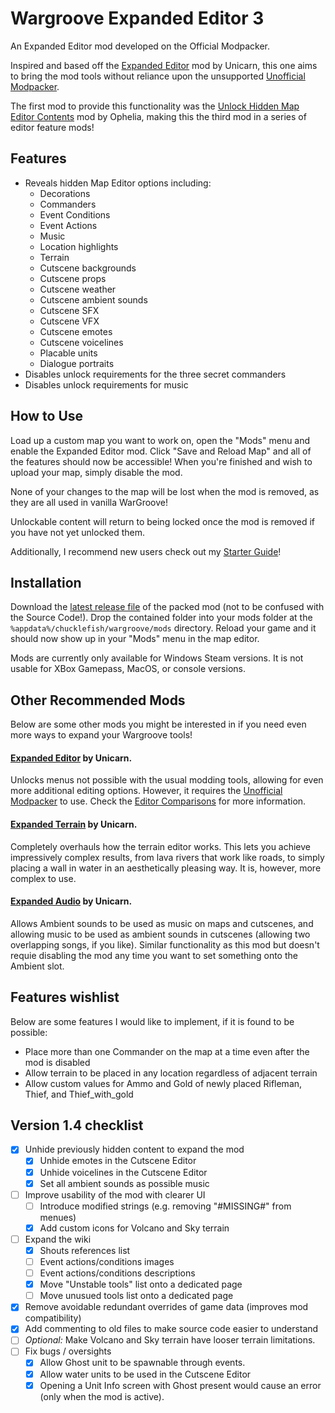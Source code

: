 # Wargroove Expanded Editor 3

An Expanded Editor mod developed on the Official Modpacker.

Inspired and based off the [Expanded Editor](https://www.nexusmods.com/wargroove/mods/28) mod by Unicarn, this one aims to bring the mod tools without reliance upon the unsupported [Unofficial Modpacker](https://www.nexusmods.com/wargroove/mods/1).

The first mod to provide this functionality was the [Unlock Hidden Map Editor Contents](https://www.nexusmods.com/wargroove/mods/11) mod by Ophelia, making this the third mod in a series of editor feature mods!

## Features

* Reveals hidden Map Editor options including:
  * Decorations
  * Commanders
  * Event Conditions
  * Event Actions
  * Music
  * Location highlights
  * Terrain
  * Cutscene backgrounds
  * Cutscene props
  * Cutscene weather
  * Cutscene ambient sounds
  * Cutscene SFX
  * Cutscene VFX
  * Cutscene emotes
  * Cutscene voicelines
  * Placable units
  * Dialogue portraits
* Disables unlock requirements for the three secret commanders
* Disables unlock requirements for music

## How to Use

Load up a custom map you want to work on, open the "Mods" menu and enable the Expanded Editor mod. Click "Save and Reload Map" and all of the features should now be accessible! When you're finished and wish to upload your map, simply disable the mod.

None of your changes to the map will be lost when the mod is removed, as they are all used in vanilla WarGroove!

Unlockable content will return to being locked once the mod is removed if you have not yet unlocked them.

Additionally, I recommend new users check out my [Starter Guide](https://github.com/Tarquinous/wg-expanded-editor-3/wiki/Starter-Guide)!

## Installation

Download the [latest release file](https://github.com/Tarquinous/wg-expanded-editor-3/releases/latest) of the packed mod (not to be confused with the Source Code!). Drop the contained folder into your mods folder at the `%appdata%/chucklefish/wargroove/mods` directory. Reload your game and it should now show up in your "Mods" menu in the map editor.

Mods are currently only available for Windows Steam versions. It is not usable for XBox Gamepass, MacOS, or console versions.

## Other Recommended Mods
Below are some other mods you might be interested in if you need even more ways to expand your Wargroove tools!

#### [Expanded Editor](https://www.nexusmods.com/wargroove/mods/28) by Unicarn.

Unlocks menus not possible with the usual modding tools, allowing for even more additional editing options. However, it requires the [Unofficial Modpacker](https://www.nexusmods.com/wargroove/mods/1) to use. Check the [Editor Comparisons](https://github.com/Tarquinous/wg-expanded-editor-3/wiki/Editor-Comparisons) for more information.

#### [**Expanded Terrain**](https://www.nexusmods.com/wargroove/mods/13) by Unicarn.

Completely overhauls how the terrain editor works. This lets you achieve impressively complex results, from lava rivers that work like roads, to simply placing a wall in water in an aesthetically pleasing way. It is, however, more complex to use.

#### [**Expanded Audio**](https://www.nexusmods.com/wargroove/mods/26) by Unicarn.

Allows Ambient sounds to be used as music on maps and cutscenes, and allowing music to be used as ambient sounds in cutscenes (allowing two overlapping songs, if you like). Similar functionality as this mod but doesn't requie disabling the mod any time you want to set something onto the Ambient slot.

## Features wishlist

Below are some features I would like to implement, if it is found to be possible:
* Place more than one Commander on the map at a time even after the mod is disabled
* Allow terrain to be placed in any location regardless of adjacent terrain
* Allow custom values for Ammo and Gold of newly placed Rifleman, Thief, and Thief_with_gold

## Version 1.4 checklist

- [x] Unhide previously hidden content to expand the mod
  - [x] Unhide emotes in the Cutscene Editor
  - [x] Unhide voicelines in the Cutscene Editor
  - [x] Set all ambient sounds as possible music
- [ ] Improve usability of the mod with clearer UI
  - [ ] Introduce modified strings (e.g. removing "#MISSING#" from menues)
  - [x] Add custom icons for Volcano and Sky terrain
- [ ] Expand the wiki
  - [x] Shouts references list
  - [ ] Event actions/conditions images
  - [ ] Event actions/conditions descriptions
  - [x] Move "Unstable tools" list onto a dedicated page
  - [ ] Move unusued tools list onto a dedicated page
- [x] Remove avoidable redundant overrides of game data (improves mod compatibility)
- [x] Add commenting to old files to make source code easier to understand
- [ ] *Optional:* Make Volcano and Sky terrain have looser terrain limitations.
- [ ] Fix bugs / oversights
  - [x] Allow Ghost unit to be spawnable through events.
  - [x] Allow water units to be used in the Cutscene Editor
  - [x] Opening a Unit Info screen with Ghost present would cause an error (only when the mod is active).
